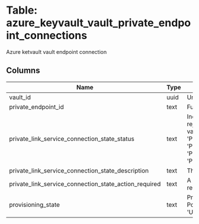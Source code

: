 
# Table: azure_keyvault_vault_private_endpoint_connections
Azure ketvault vault endpoint connection
## Columns
| Name        | Type           | Description  |
| ------------- | ------------- | -----  |
|vault_id|uuid|Unique ID of azure_keyvault_vaults table (FK)|
|private_endpoint_id|text|Full identifier of the private endpoint resource|
|private_link_service_connection_state_status|text|Indicates whether the connection has been approved, rejected or removed by the key vault owner Possible values include: 'PrivateEndpointServiceConnectionStatusPending', 'PrivateEndpointServiceConnectionStatusApproved', 'PrivateEndpointServiceConnectionStatusRejected', 'PrivateEndpointServiceConnectionStatusDisconnected'|
|private_link_service_connection_state_description|text|The reason for approval or rejection|
|private_link_service_connection_state_action_required|text|A message indicating if changes on the service provider require any updates on the consumer|
|provisioning_state|text|Provisioning state of the private endpoint connection Possible values include: 'Succeeded', 'Creating', 'Updating', 'Deleting', 'Failed', 'Disconnected'|
